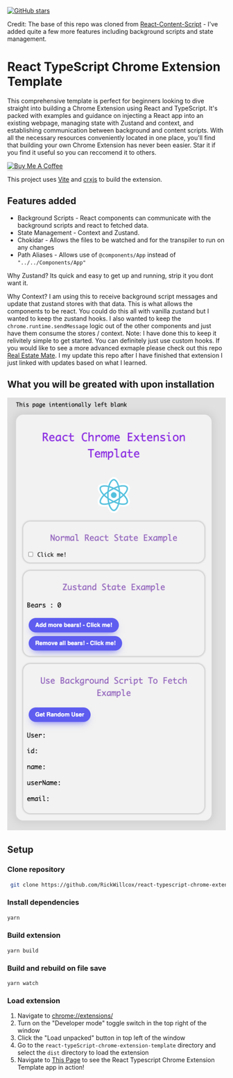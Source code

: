 [![GitHub stars](https://img.shields.io/github/stars/rickwillcox/react-typescript-chrome-extension-template.svg)](https://github.com/rickwillcox/react-typescript-chrome-extension-template/stargazers)

Credit: The base of this repo was cloned from [React-Content-Script](https://github.com/yosevu/react-content-script) - I've added quite a few more features including background scripts and state management.

# React TypeScript Chrome Extension Template

This comprehensive template is perfect for beginners looking to dive straight into building a Chrome Extension using React and TypeScript. It's packed with examples and guidance on injecting a React app into an existing webpage, managing state with Zustand and context, and establishing communication between background and content scripts. With all the necessary resources conveniently located in one place, you'll find that building your own Chrome Extension has never been easier. Star it if you find it useful so you can reccomend it to others.

<a href="https://www.buymeacoffee.com/rickwillcox" target="_blank"><img src="https://www.buymeacoffee.com/assets/img/custom_images/orange_img.png" alt="Buy Me A Coffee" style="height: 41px !important;width: 174px !important;box-shadow: 0px 3px 2px 0px rgba(190, 190, 190, 0.5) !important;-webkit-box-shadow: 0px 3px 2px 0px rgba(190, 190, 190, 0.5) !important;" ></a>


This project uses [Vite](https://vitejs.dev/) and [crxjs](https://crxjs.dev/vite-plugin) to build the extension.

## Features added

- Background Scripts - React components can communicate with the background scripts and react to fetched data.
- State Management - Context and Zustand.
- Chokidar - Allows the files to be watched and for the transpiler to run on any changes
- Path Aliases - Allows use of `@components/App` instead of `"../../Components/App"`

Why Zustand? Its quick and easy to get up and running, strip it you dont want it.

Why Context? I am using this to receive background script messages and update that zustand stores with that data. This is what allows the components to be react. You could do this all with vanilla zustand but I wanted to keep the zustand hooks. I also wanted to keep the `chrome.runtime.sendMessage` logic out of the other components and just have them consume the stores / context.
Note: I have done this to keep it relivitely simple to get started. You can definitely just use custom hooks. If you would like to see a more advanced exmaple please check out this repo [Real Estate Mate](https://github.com/RickWillcox/Real-Estate-Mate). I my update this repo after I have finished that extension I just linked with updates based on what I learned.

## What you will be greated with upon installation

![Example Page](example-page.png)


## Setup

### Clone repository

```sh
 git clone https://github.com/RickWillcox/react-typescript-chrome-extension-template
```

### Install dependencies

```sh
yarn
```

### Build extension

```
yarn build
```

### Build and rebuild on file save

```
yarn watch
```

### Load extension

1. Navigate to [chrome://extensions/](chrome://extensions/)
1. Turn on the "Developer mode" toggle switch in the top right of the window
1. Click the "Load unpacked" button in top left of the window
1. Go to the `react-typeScript-chrome-extension-template` directory and select the `dist` directory to load the extension
1. Navigate to [This Page](https://this-page-intentionally-left-blank.org/) to see the React Typescript Chrome Extension Template app in action!


